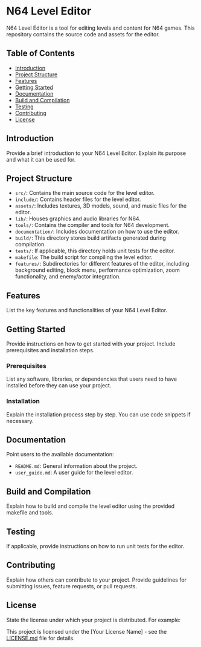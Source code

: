 # N64 Level Editor

N64 Level Editor is a tool for editing levels and content for N64 games. This repository contains the source code and assets for the editor.

## Table of Contents

- [Introduction](#introduction)
- [Project Structure](#project-structure)
- [Features](#features)
- [Getting Started](#getting-started)
- [Documentation](#documentation)
- [Build and Compilation](#build-and-compilation)
- [Testing](#testing)
- [Contributing](#contributing)
- [License](#license)

## Introduction

Provide a brief introduction to your N64 Level Editor. Explain its purpose and what it can be used for.

## Project Structure

- `src/`: Contains the main source code for the level editor.
- `include/`: Contains header files for the level editor.
- `assets/`: Includes textures, 3D models, sound, and music files for the editor.
- `lib/`: Houses graphics and audio libraries for N64.
- `tools/`: Contains the compiler and tools for N64 development.
- `documentation/`: Includes documentation on how to use the editor.
- `build/`: This directory stores build artifacts generated during compilation.
- `tests/`: If applicable, this directory holds unit tests for the editor.
- `makefile`: The build script for compiling the level editor.
- `features/`: Subdirectories for different features of the editor, including background editing, block menu, performance optimization, zoom functionality, and enemy/actor integration.

## Features

List the key features and functionalities of your N64 Level Editor.

## Getting Started

Provide instructions on how to get started with your project. Include prerequisites and installation steps.

### Prerequisites

List any software, libraries, or dependencies that users need to have installed before they can use your project.

### Installation

Explain the installation process step by step. You can use code snippets if necessary.

## Documentation

Point users to the available documentation:

- `README.md`: General information about the project.
- `user_guide.md`: A user guide for the level editor.

## Build and Compilation

Explain how to build and compile the level editor using the provided makefile and tools.

## Testing

If applicable, provide instructions on how to run unit tests for the editor.

## Contributing

Explain how others can contribute to your project. Provide guidelines for submitting issues, feature requests, or pull requests.

## License

State the license under which your project is distributed. For example:

This project is licensed under the [Your License Name] - see the [LICENSE.md](LICENSE.md) file for details.
